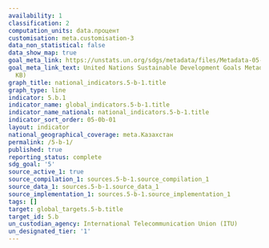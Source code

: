 ```yaml
---
availability: 1
classification: 2
computation_units: data.процент
customisation: meta.customisation-3
data_non_statistical: false
data_show_map: true
goal_meta_link: https://unstats.un.org/sdgs/metadata/files/Metadata-05-0B-01.pdf
goal_meta_link_text: United Nations Sustainable Development Goals Metadata (PDF 211
  KB)
graph_title: national_indicators.5-b-1.title
graph_type: line
indicator: 5.b.1
indicator_name: global_indicators.5-b-1.title
indicator_name_national: national_indicators.5-b-1.title
indicator_sort_order: 05-0b-01
layout: indicator
national_geographical_coverage: meta.Казахстан
permalink: /5-b-1/
published: true
reporting_status: complete
sdg_goal: '5'
source_active_1: true
source_compilation_1: sources.5-b-1.source_compilation_1
source_data_1: sources.5-b-1.source_data_1
source_implementation_1: sources.5-b-1.source_implementation_1
tags: []
target: global_targets.5-b.title
target_id: 5.b
un_custodian_agency: International Telecommunication Union (ITU)
un_designated_tier: '1'
---
```

